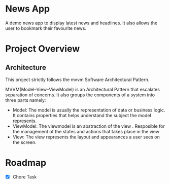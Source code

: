 # News App

A demo news app to display latest news and headlines. It also allows the user to bookmark their favourite news.

# Project Overview

## Architecture

This project strictly follows the mvvm Software Architectural Pattern.

MVVM(Model–View–ViewModel) is an Architectural Pattern that escalates separation of concerns. It also groups the components of a system into three parts namely:

- Model: The model is usually the representation of data or business logic. It contains properties that helps understand the subject the model represents.
- ViewModel: The viewmodel is an abstraction of the view . Resposible for the management of the states and actions that takes place in the view
- View: The view represents the layout and appearances a user sees on the screen.

# Roadmap

- [x] Chore Task
